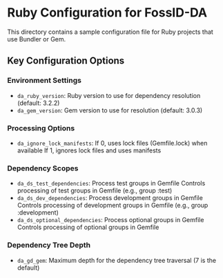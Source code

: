 # Ruby Configuration for FossID-DA

This directory contains a sample configuration file for Ruby projects that use Bundler or Gem.

## Key Configuration Options

### Environment Settings
- `da_ruby_version`: Ruby version to use for dependency resolution (default: 3.2.2)
- `da_gem_version`: Gem version to use for resolution (default: 3.0.3)

### Processing Options
- `da_ignore_lock_manifests`: If 0, uses lock files (Gemfile.lock) when available
  If 1, ignores lock files and uses manifests

### Dependency Scopes
- `da_ds_test_dependencies`: Process test groups in Gemfile
  Controls processing of test groups in Gemfile (e.g., group :test)
- `da_ds_dev_dependencies`: Process development groups in Gemfile
  Controls processing of development groups in Gemfile (e.g., group :development)
- `da_ds_optional_dependencies`: Process optional groups in Gemfile
  Controls processing of optional groups in Gemfile

### Dependency Tree Depth
- `da_gd_gem`: Maximum depth for the dependency tree traversal (7 is the default)